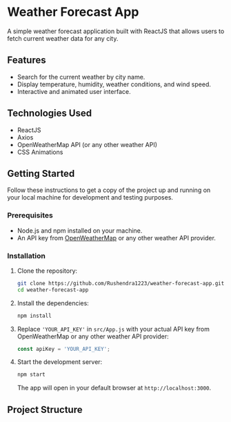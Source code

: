 # Weather Forecast App

A simple weather forecast application built with ReactJS that allows users to fetch current weather data for any city.

## Features

- Search for the current weather by city name.
- Display temperature, humidity, weather conditions, and wind speed.
- Interactive and animated user interface.

## Technologies Used

- ReactJS
- Axios
- OpenWeatherMap API (or any other weather API)
- CSS Animations

## Getting Started

Follow these instructions to get a copy of the project up and running on your local machine for development and testing purposes.

### Prerequisites

- Node.js and npm installed on your machine.
- An API key from [OpenWeatherMap](https://openweathermap.org/api) or any other weather API provider.

### Installation

1. Clone the repository:

    ```bash
    git clone https://github.com/Rushendra1223/weather-forecast-app.git
    cd weather-forecast-app
    ```

2. Install the dependencies:

    ```bash
    npm install
    ```

3. Replace `'YOUR_API_KEY'` in `src/App.js` with your actual API key from OpenWeatherMap or any other weather API provider:

    ```javascript
    const apiKey = 'YOUR_API_KEY';
    ```

4. Start the development server:

    ```bash
    npm start
    ```

    The app will open in your default browser at `http://localhost:3000`.

## Project Structure


